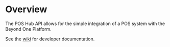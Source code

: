 # Overview
The POS Hub API allows for the simple integration of a POS system with the Beyond One Platform. 

See the [wiki](/getbeyond/pos-hub-developer-docs/wiki) for developer documentation.
